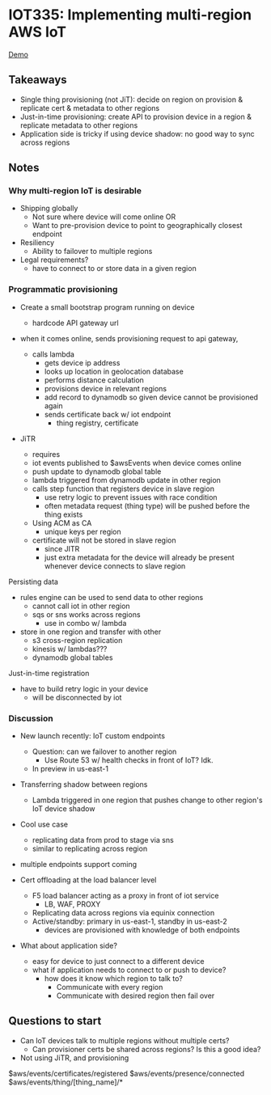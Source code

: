 # IOT335: Implementing multi-region AWS IoT

[Demo](https://github.com/aws-samples/reinvent2019-iot335-code)

## Takeaways

- Single thing provisioning (not JiT): decide on region on provision & replicate cert & metadata to other regions
- Just-in-time provisioning: create API to provision device in a region & replicate metadata to other regions
- Application side is tricky if using device shadow: no good way to sync across regions

## Notes

### Why multi-region IoT is desirable

- Shipping globally
  - Not sure where device will come online OR
  - Want to pre-provision device to point to geographically closest endpoint
- Resiliency
  - Ability to failover to multiple regions
- Legal requirements?
  - have to connect to or store data in a given region

### Programmatic provisioning

- Create a small bootstrap program running on device
  - hardcode API gateway url
- when it comes online, sends provisioning request to api gateway,

  - calls lambda
    - gets device ip address
    - looks up location in geolocation database
    - performs distance calculation
    - provisions device in relevant regions
    - add record to dynamodb so given device cannot be provisioned again
    - sends certificate back w/ iot endpoint
      - thing registry, certificate

- JiTR
  - requires
  - iot events published to \$awsEvents when device comes online
  - push update to dynamodb global table
  - lambda triggered from dynamodb update in other region
  - calls step function that registers device in slave region
    - use retry logic to prevent issues with race condition
    - often metadata request (thing type) will be pushed before the thing exists
  - Using ACM as CA
    - unique keys per region
  - certificate will not be stored in slave region
    - since JITR
    - just extra metadata for the device will already be present whenever device connects to slave region

Persisting data

- rules engine can be used to send data to other regions
  - cannot call iot in other region
  - sqs or sns works across regions
    - use in combo w/ lambda
- store in one region and transfer with other
  - s3 cross-region replication
  - kinesis w/ lambdas???
  - dynamodb global tables

Just-in-time registration

- have to build retry logic in your device
  - will be disconnected by iot

### Discussion

- New launch recently: IoT custom endpoints

  - Question: can we failover to another region
    - Use Route 53 w/ health checks in front of IoT? Idk.
  - In preview in us-east-1

- Transferring shadow between regions

  - Lambda triggered in one region that pushes change to other region's IoT device shadow

- Cool use case

  - replicating data from prod to stage via sns
  - similar to replicating across region

- multiple endpoints support coming

- Cert offloading at the load balancer level

  - F5 load balancer acting as a proxy in front of iot service
    - LB, WAF, PROXY
  - Replicating data across regions via equinix connection
  - Active/standby: primary in us-east-1, standby in us-east-2
    - devices are provisioned with knowledge of both endpoints

- What about application side?
  - easy for device to just connect to a different device
  - what if application needs to connect to or push to device?
    - how does it know which region to talk to?
      - Communicate with every region
      - Communicate with desired region then fail over

## Questions to start

- Can IoT devices talk to multiple regions without multiple certs?
  - Can provisioner certs be shared across regions? Is this a good idea?
- Not using JiTR, and provisioning

$aws/events/certificates/registered
$aws/events/presence/connected
\$aws/events/thing/[thing_name]/\*
